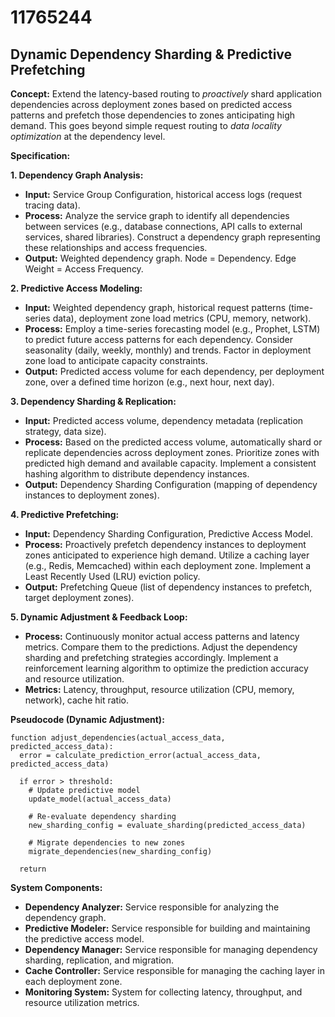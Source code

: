 # 11765244

## Dynamic Dependency Sharding & Predictive Prefetching

**Concept:** Extend the latency-based routing to *proactively* shard application dependencies across deployment zones based on predicted access patterns and prefetch those dependencies to zones anticipating high demand. This goes beyond simple request routing to *data locality optimization* at the dependency level.

**Specification:**

**1. Dependency Graph Analysis:**

*   **Input:** Service Group Configuration, historical access logs (request tracing data).
*   **Process:**  Analyze the service graph to identify all dependencies between services (e.g., database connections, API calls to external services, shared libraries).  Construct a dependency graph representing these relationships and access frequencies.
*   **Output:** Weighted dependency graph. Node = Dependency. Edge Weight = Access Frequency.

**2. Predictive Access Modeling:**

*   **Input:** Weighted dependency graph, historical request patterns (time-series data), deployment zone load metrics (CPU, memory, network).
*   **Process:** Employ a time-series forecasting model (e.g., Prophet, LSTM) to predict future access patterns for each dependency. Consider seasonality (daily, weekly, monthly) and trends.  Factor in deployment zone load to anticipate capacity constraints.
*   **Output:**  Predicted access volume for each dependency, per deployment zone, over a defined time horizon (e.g., next hour, next day).

**3. Dependency Sharding & Replication:**

*   **Input:** Predicted access volume, dependency metadata (replication strategy, data size).
*   **Process:** Based on the predicted access volume, automatically shard or replicate dependencies across deployment zones. Prioritize zones with predicted high demand and available capacity.  Implement a consistent hashing algorithm to distribute dependency instances.
*   **Output:** Dependency Sharding Configuration (mapping of dependency instances to deployment zones).

**4. Predictive Prefetching:**

*   **Input:** Dependency Sharding Configuration, Predictive Access Model.
*   **Process:**  Proactively prefetch dependency instances to deployment zones anticipated to experience high demand. Utilize a caching layer (e.g., Redis, Memcached) within each deployment zone. Implement a Least Recently Used (LRU) eviction policy.
*   **Output:**  Prefetching Queue (list of dependency instances to prefetch, target deployment zones).

**5. Dynamic Adjustment & Feedback Loop:**

*   **Process:** Continuously monitor actual access patterns and latency metrics. Compare them to the predictions.  Adjust the dependency sharding and prefetching strategies accordingly. Implement a reinforcement learning algorithm to optimize the prediction accuracy and resource utilization.
*   **Metrics:** Latency, throughput, resource utilization (CPU, memory, network), cache hit ratio.

**Pseudocode (Dynamic Adjustment):**

```
function adjust_dependencies(actual_access_data, predicted_access_data):
  error = calculate_prediction_error(actual_access_data, predicted_access_data)

  if error > threshold:
    # Update predictive model
    update_model(actual_access_data)

    # Re-evaluate dependency sharding
    new_sharding_config = evaluate_sharding(predicted_access_data)

    # Migrate dependencies to new zones
    migrate_dependencies(new_sharding_config)

  return
```

**System Components:**

*   **Dependency Analyzer:** Service responsible for analyzing the dependency graph.
*   **Predictive Modeler:** Service responsible for building and maintaining the predictive access model.
*   **Dependency Manager:** Service responsible for managing dependency sharding, replication, and migration.
*   **Cache Controller:**  Service responsible for managing the caching layer in each deployment zone.
*   **Monitoring System:** System for collecting latency, throughput, and resource utilization metrics.